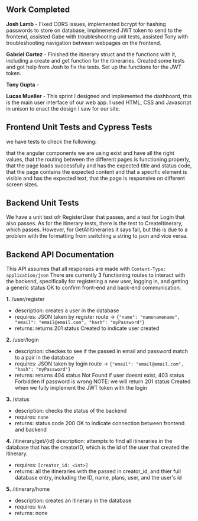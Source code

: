 ## Work Completed

**Josh Lamb** - Fixed CORS issues, implemented bcrypt for hashing passwords to store on database, implmeneted JWT token to send to the frontend, assisted Gabe with troubleshooting unit tests, assisted Tony with troubleshooting navigation between webpages on the frontend.

**Gabriel Cortez** - Finished the itinerary struct and the functions with it, including a create and get function for the itineraries. Created some tests and got help from Josh to fix the tests. Set up the functions for the JWT token.

**Tony Gupta** - 

**Lucas Mueller** - This sprint I designed and implemented the dashboard, this is the main user interface of our web app. I used HTML, CSS and Javascript in unison to enact the design I saw for our site. 


## Frontend Unit Tests and Cypress Tests

we have tests to check the following:

that the angular components we are using exist and have all the right values,
that the routing between the different pages is functioning properly,
that the page loads successfully and has the expected title and status code,
that the page contains the expected content and that a specific element is visible and has the expected text,
that the page is responsive on different screen sizes.


## Backend Unit Tests
We have a unit test ofr RegisterUser that passes, and a test for Login that also passes. As for the itinerary tests, there is the test to CreateItinerary, which passes. However, for GetAllItineraries it says fail, but this is due to a problem with the formatting from switching a string to json and vice versa.

## Backend API Documentation
This API assumes that all responses are made with `Content-Type: application/json`
There are currently 3 functioning routes to interact with the backend, specifically for registering a new user, logging in, and getting a generic status OK to confirm front-end and back-end communication.

**1.** /user/register
- description: creates a user in the database
- requires: JSON taken by register route -> `{"name": "namenamename", "email": "email@email.com", "hash": "myPassword"}`
- returns: returns 201 status Created to indicate user created

**2.** /user/login
- description: checkes to see if the passed in email and password match to a pair in the database
- requires: JSON taken by login route -> `{"email": "email@email.com", "hash": "myPassword"}` 
- returns: returns 404 status Not Found if user doesnt exist, 403 status Forbidden if password is wrong
NOTE: we will return 201 status Created when we fully implement the JWT token with the login

**3.** /status
- description: checks the status of the backend
- requires: `none`
- returns: status code 200 OK to indicate connection between frontend and backend

**4.** /itinerary/get/{id}
description: attempts to find all itineraries in the database that has the creatorID, which is the id of the user that created the itinerary.
- requires: `[creator_id: <int>]`
- returns: all the itineraries with the passed in creator_id, and thier full database entry, including the ID, name, plans, user, and the user's id

**5.** /itinerary/home
- description: creates an itinerary in the database
- requires: `N/A`
- returns: none
